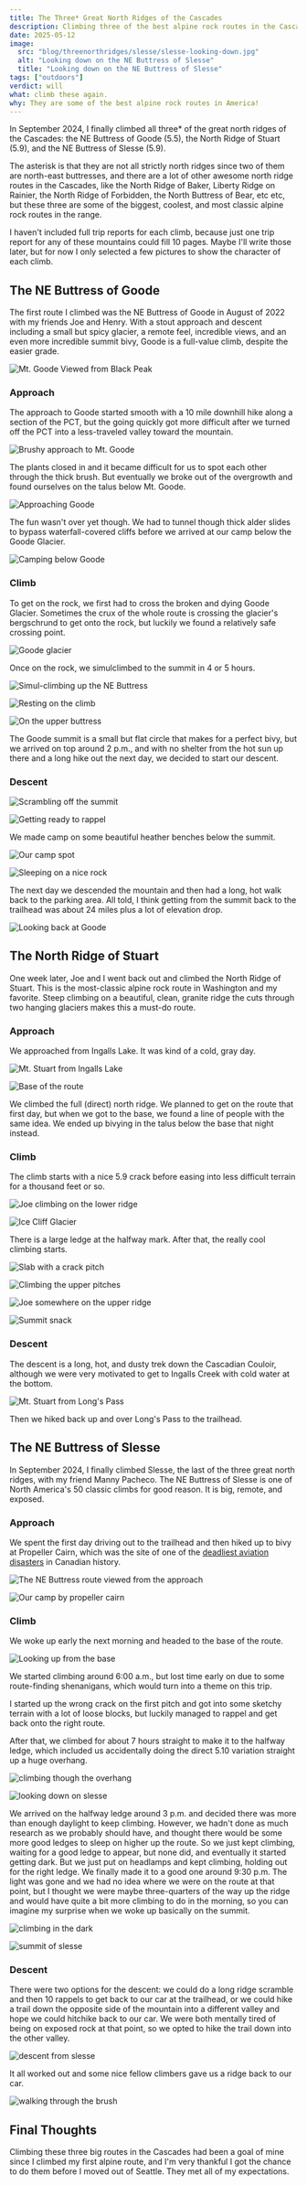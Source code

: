 ```yaml
---
title: The Three* Great North Ridges of the Cascades
description: Climbing three of the best alpine rock routes in the Cascades.
date: 2025-05-12
image:
  src: "blog/threenorthridges/slesse/slesse-looking-down.jpg"
  alt: "Looking down on the NE Buttress of Slesse"
  title: "Looking down on the NE Buttress of Slesse"
tags: ["outdoors"]
verdict: will
what: climb these again.
why: They are some of the best alpine rock routes in America!
---
```


In September 2024, I finally climbed all three\* of the great north ridges of the Cascades: the NE Buttress of Goode (5.5), the North Ridge of Stuart (5.9), and the NE Buttress of Slesse (5.9).

The asterisk is that they are not all strictly north ridges since two of them are north-east buttresses, and there are a lot of other awesome north ridge routes in the Cascades, like the North Ridge of Baker, Liberty Ridge on Rainier, the North Ridge of Forbidden, the North Buttress of Bear, etc etc, but these three are some of the biggest, coolest, and most classic alpine rock routes in the range.

I haven't included full trip reports for each climb, because just one trip report for any of these mountains could fill 10 pages. Maybe I'll write those later, but for now I only selected a few pictures to show the character of each climb.

## The NE Buttress of Goode

The first route I climbed was the NE Buttress of Goode in August of 2022 with my friends Joe and Henry. With a stout approach and descent including a small but spicy glacier, a remote feel, incredible views, and an even more incredible summit bivy, Goode is a full-value climb, despite the easier grade.

![Mt. Goode Viewed from Black Peak](./goode/goode-overview.jpeg "Mt. Goode Viewed from Black Peak")

### Approach

The approach to Goode started smooth with a 10 mile downhill hike along a section of the PCT, but the going quickly got more difficult after we turned off the PCT into a less-traveled valley toward the mountain.

![Brushy approach to Mt. Goode](./goode/goode-overgrown.jpg "Henry on the brushy approach to Mt. Goode")

The plants closed in and it became difficult for us to spot each other through the thick brush. But eventually we broke out of the overgrowth and found ourselves on the talus below Mt. Goode.

![Approaching Goode](./goode/goode-approach-2.jpg "Looking up at Mt. Goode on the approach")

The fun wasn't over yet though. We had to tunnel though thick alder slides to bypass waterfall-covered cliffs before we arrived at our camp below the Goode Glacier.

![Camping below Goode](./goode/goode-camp-1.jpg "Camping below the North Ridge of Goode")

### Climb

To get on the rock, we first had to cross the broken and dying Goode Glacier. Sometimes the crux of the whole route is crossing the glacier's bergschrund to get onto the rock, but luckily we found a relatively safe crossing point.

![Goode glacier](./goode/goode-glacier-view.jpg "Looking down at the Goode Glacier from the start of the route")

Once on the rock, we simulclimbed to the summit in 4 or 5 hours.

![Simul-climbing up the NE Buttress](./goode/goode-climb-1.jpg "Henry simul-climbing up the NE Buttress")

![Resting on the climb](./goode/goode-climb-rest.jpg "Joe resting on the way up")

![On the upper buttress](./goode/goode-climb-2.jpg "Me on the uppper section, nearing the summit")

The Goode summit is a small but flat circle that makes for a perfect bivy, but we arrived on top around 2 p.m., and with no shelter from the hot sun up there and a long hike out the next day, we decided to start our descent.

### Descent

![Scrambling off the summit](./goode/goode-summit-scramble.jpg "Scrambling off the summit of Goode")

![Getting ready to rappel](./goode/goode-rappel.jpg "Getting ready to rappel")

We made camp on some beautiful heather benches below the summit.

![Our camp spot](./goode/goode-camp-2.jpg "Watching the sunset from our camp")

![Sleeping on a nice rock](./goode/goode-camp-3.jpg "Sleeping on a nice rock with an even better view")

The next day we descended the mountain and then had a long, hot walk back to the parking area. All told, I think getting from the summit back to the trailhead was about 24 miles plus a lot of elevation drop.

![Looking back at Goode](./goode/goode-descent-1.jpg "Looking back up at Goode from Park Creek")

## The North Ridge of Stuart

One week later, Joe and I went back out and climbed the North Ridge of Stuart. This is the most-classic alpine rock route in Washington and my favorite. Steep climbing on a beautiful, clean, granite ridge the cuts through two hanging glaciers makes this a must-do route.

### Approach

We approached from Ingalls Lake. It was kind of a cold, gray day.

![Mt. Stuart from Ingalls Lake](./stuart/stuart-view-1.jpg "Looking at Stuart from Ingalls Lake. The north ridge is on the opposite side of the mountain.")

![Base of the route](./stuart/stuart-base.jpg "Looking up at the base of the route")

We climbed the full (direct) north ridge. We planned to get on the route that first day, but when we got to the base, we found a line of people with the same idea. We ended up bivying in the talus below the base that night instead.

### Climb

The climb starts with a nice 5.9 crack before easing into less difficult terrain for a thousand feet or so.

![Joe climbing on the lower ridge](./stuart/stuart-climb-1.jpg "Joe climbing somewhere on the lower ridge")

![Ice Cliff Glacier](./stuart/stuart-glacier-1.jpg "Looking at Ice Cliff Glacier from the route")

There is a large ledge at the halfway mark. After that, the really cool climbing starts.

![Slab with a crack pitch](./stuart/stuart-slab-with-a-crack.jpg "The slab with a crack pitch with the gendarme looming above")

![Climbing the upper pitches](./stuart/stuart-climb-2.jpg "Beautiful granite on the upper pitches")

![Joe somewhere on the upper ridge](./stuart/stuart-climb-3.jpg "Joe somewhere on the upper ridge")

![Summit snack](./stuart/stuart-summit-snack.jpg "Summit snack")

### Descent

The descent is a long, hot, and dusty trek down the Cascadian Couloir, although we were very motivated to get to Ingalls Creek with cold water at the bottom.

![Mt. Stuart from Long's Pass](./stuart/stuart-view-2.jpg "Looking back at Mt. Stuart from Long's Pass")

Then we hiked back up and over Long's Pass to the trailhead.

## The NE Buttress of Slesse

In September 2024, I finally climbed Slesse, the last of the three great north ridges, with my friend Manny Pacheco. The NE Buttress of Slesse is one of North America's 50 classic climbs for good reason. It is big, remote, and exposed.

### Approach

We spent the first day driving out to the trailhead and then hiked up to bivy at Propeller Cairn, which was the site of one of the [deadliest aviation disasters](https://en.wikipedia.org/wiki/Trans-Canada_Air_Lines_Flight_810-9) in Canadian history.

![The NE Buttress route viewed from the approach](./slesse/manny-slesse-route.JPG "The NE Buttress route viewed from the approach. Photo by Manny Pacheco")

![Our camp by propeller cairn](./slesse/manny-slesse-camp-1.JPG "Our camp by propeller cairn. Photo by Manny Pacheco")

### Climb

We woke up early the next morning and headed to the base of the route.

![Looking up from the base](./slesse/slesse-base-1.jpg "Looking up from the base")

We started climbing around 6:00 a.m., but lost time early on due to some route-finding shenanigans, which would turn into a theme on this trip.

I started up the wrong crack on the first pitch and got into some sketchy terrain with a lot of loose blocks, but luckily managed to rappel and get back onto the right route.

After that, we climbed for about 7 hours straight to make it to the halfway ledge, which included us accidentally doing the direct 5.10 variation straight up a huge overhang.

![climbing though the overhang](./slesse/slesse-climb-1.jpg "Manny climbing through the overhang")

![looking down on slesse](./slesse/slesse-looking-down.jpg "Looking down from one of the money pitches on the upper ridge")

We arrived on the halfway ledge around 3 p.m. and decided there was more than enough daylight to keep climbing. However, we hadn't done as much research as we probably should have, and thought there would be some more good ledges to sleep on higher up the route. So we just kept climbing, waiting for a good ledge to appear, but none did, and eventually it started getting dark. But we just put on headlamps and kept climbing, holding out for the right ledge. We finally made it to a good one around 9:30 p.m. The light was gone and we had no idea where we were on the route at that point, but I thought we were maybe three-quarters of the way up the ridge and would have quite a bit more climbing to do in the morning, so you can imagine my surprise when we woke up basically on the summit.

![climbing in the dark](./slesse/slesse-climb-night.jpg "Climbing in the dark")

![summit of slesse](./slesse/manny-slesse-summit.JPG "On the summit. Photo by Manny Pacheco")

### Descent

There were two options for the descent: we could do a long ridge scramble and then 10 rappels to get back to our car at the trailhead, or we could hike a trail down the opposite side of the mountain into a different valley and hope we could hitchike back to our car. We were both mentally tired of being on exposed rock at that point, so we opted to hike the trail down into the other valley.

![descent from slesse](./slesse/slesse-descent.jpg "On the descent")

It all worked out and some nice fellow climbers gave us a ridge back to our car.

![walking through the brush](./slesse/slesse-descent-2.jpg "Another brushy Cascadian descent")

## Final Thoughts

Climbing these three big routes in the Cascades had been a goal of mine since I climbed my first alpine route, and I'm very thankful I got the chance to do them before I moved out of Seattle. They met all of my expectations.
